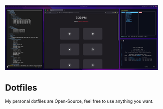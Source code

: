 ![](assets/../assets/header.png)

# Dotfiles

My personal dotfiles are Open-Source, feel free to use anything you want.

